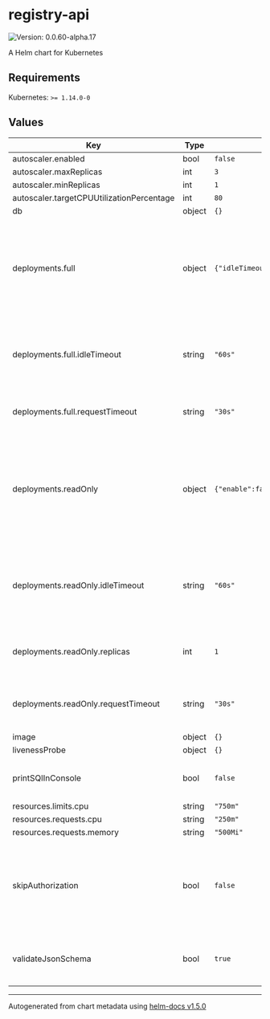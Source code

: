 # registry-api

![Version: 0.0.60-alpha.17](https://img.shields.io/badge/Version-0.0.60--alpha.17-informational?style=flat-square)

A Helm chart for Kubernetes

## Requirements

Kubernetes: `>= 1.14.0-0`

## Values

| Key | Type | Default | Description |
|-----|------|---------|-------------|
| autoscaler.enabled | bool | `false` |  |
| autoscaler.maxReplicas | int | `3` |  |
| autoscaler.minReplicas | int | `1` |  |
| autoscaler.targetCPUUtilizationPercentage | int | `80` |  |
| db | object | `{}` |  |
| deployments.full | object | `{"idleTimeout":"60s","replicas":1,"requestTimeout":"30s"}` | deployment config for full registry instance. You can also specify different `resources` config under this key. |
| deployments.full.idleTimeout | string | `"60s"` | Default idle timeout for full instance. Make sure `idleTimeout` is longer than `requestTimeout` |
| deployments.full.requestTimeout | string | `"30s"` | Default request timeout for full instance |
| deployments.readOnly | object | `{"enable":false,"idleTimeout":"60s","replicas":1,"requestTimeout":"30s"}` | deployment config for readonly registry instances. You can also specify different `resources` config under this key. |
| deployments.readOnly.idleTimeout | string | `"60s"` | Default idle timeout for readonly instance. Make sure `idleTimeout` is longer than `requestTimeout` |
| deployments.readOnly.replicas | int | `1` | no. of replicates. Its value must no lower than `minReplicas` |
| deployments.readOnly.requestTimeout | string | `"30s"` | Default request timeout for readonly instance |
| image | object | `{}` |  |
| livenessProbe | object | `{}` |  |
| printSQlInConsole | bool | `false` | Whether print all SQL in console. For DEBUG only |
| resources.limits.cpu | string | `"750m"` |  |
| resources.requests.cpu | string | `"250m"` |  |
| resources.requests.memory | string | `"500Mi"` |  |
| skipAuthorization | bool | `false` | Skip authorization on registry API. Useful when running locally - DO NOT TURN ON IN PRODUCTION  |
| validateJsonSchema | bool | `true` | Whether registry api should validate incoming JSON data |

----------------------------------------------
Autogenerated from chart metadata using [helm-docs v1.5.0](https://github.com/norwoodj/helm-docs/releases/v1.5.0)
